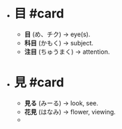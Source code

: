 - # 目 #card
	- **目** (め、チク) -> eye(s).
	- **科目** (かもく) -> subject.
	- **注目** (ちゅうまく) -> attention.
- # 見 #card
	- **見る** (みーる) -> look, see.
	- **花見** (はなみ) -> flower, viewing.
	-